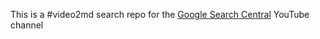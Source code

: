 This is a #video2md search repo for the [Google Search Central](https://www.youtube.com/c/GoogleSearchCentral/videos) YouTube channel
